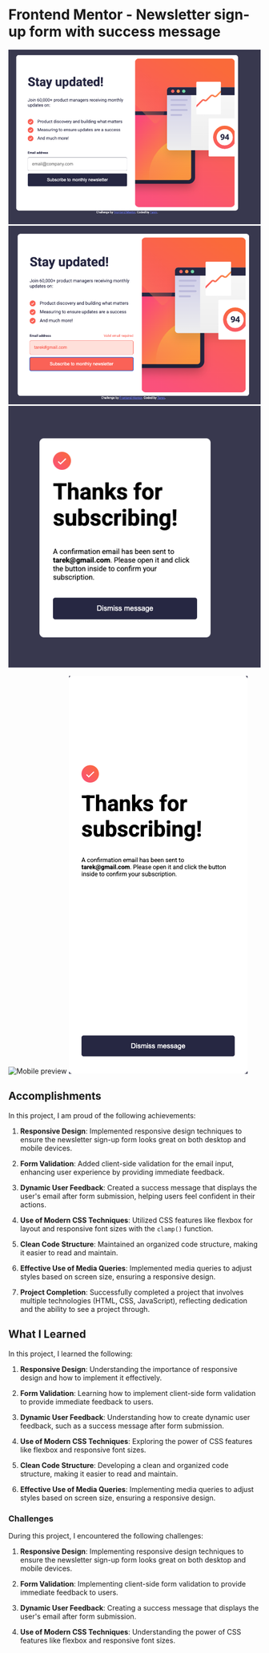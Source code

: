 # Frontend Mentor - Newsletter sign-up form with success message

![Design preview](./screenshots/desktop-card.png)
![Desktop error preview](./screenshots/desktop-error.png)
![Desktop Success preview](./screenshots/desktop-success.png)

![Mobile preview](./screenshots/mobile-preview.png)
![Mobile Success preview](./screenshots/mobile-success.png)

## Accomplishments

In this project, I am proud of the following achievements:

1. **Responsive Design**: Implemented responsive design techniques to ensure the newsletter sign-up form looks great on both desktop and mobile devices.

2. **Form Validation**: Added client-side validation for the email input, enhancing user experience by providing immediate feedback.

3. **Dynamic User Feedback**: Created a success message that displays the user's email after form submission, helping users feel confident in their actions.

4. **Use of Modern CSS Techniques**: Utilized CSS features like flexbox for layout and responsive font sizes with the `clamp()` function.

5. **Clean Code Structure**: Maintained an organized code structure, making it easier to read and maintain.

6. **Effective Use of Media Queries**: Implemented media queries to adjust styles based on screen size, ensuring a responsive design.

7. **Project Completion**: Successfully completed a project that involves multiple technologies (HTML, CSS, JavaScript), reflecting dedication and the ability to see a project through.

## What I Learned

In this project, I learned the following:

1. **Responsive Design**: Understanding the importance of responsive design and how to implement it effectively.

2. **Form Validation**: Learning how to implement client-side form validation to provide immediate feedback to users.

3. **Dynamic User Feedback**: Understanding how to create dynamic user feedback, such as a success message after form submission.

4. **Use of Modern CSS Techniques**: Exploring the power of CSS features like flexbox and responsive font sizes.

5. **Clean Code Structure**: Developing a clean and organized code structure, making it easier to read and maintain.

6. **Effective Use of Media Queries**: Implementing media queries to adjust styles based on screen size, ensuring a responsive design.

### Challenges

During this project, I encountered the following challenges:

1. **Responsive Design**: Implementing responsive design techniques to ensure the newsletter sign-up form looks great on both desktop and mobile devices.

2. **Form Validation**: Implementing client-side form validation to provide immediate feedback to users.

3. **Dynamic User Feedback**: Creating a success message that displays the user's email after form submission.

4. **Use of Modern CSS Techniques**: Understanding the power of CSS features like flexbox and responsive font sizes.
